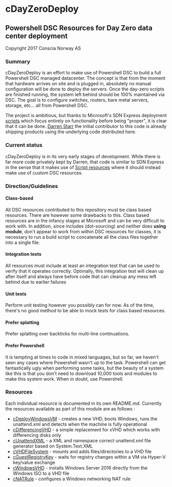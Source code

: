 # cDayZeroDeploy
## Powershell DSC Resources for Day Zero data center deployment
Copyright 2017 Conscia Norway AS

### Summary
cDayZeroDeploy is an effort to make use of Powershell DSC to build a full Powershell DSC managed datacenter. The concept is that from the moment that hardware arrives on site and is plugged in, absolutely no manual configuration will be done to deploy the servers. Once the day-zero scripts are finished running, the system left behind should be 100% maintained via DSC. The goal is to configure switches, routers, bare metal servers, storage, etc... all from Powershell DSC. 

The project is ambitious, but thanks to Microsoft's SDN Express deployment [scripts](https://github.com/Microsoft/SDN/tree/master/SDNExpress/scripts) which focus entirely on functionality before being "proper", it is clear that it can be done. [Darren Starr](https://github.com/darrenstarr) the initial contributor to this code is already shipping products using the underlying code distributed here.

### Current status
cDayZeroDeploy is in its very early stages of development. While there is far more code privately kept by Darren, that code is similar to SDN Express in the sense that it makes use of [Script resources](https://github.com/PowerShell/PSDscResources/tree/bba8fee7bd423dd9629a7a6cf3dea688de4b4e7d/DscResources/MSFT_ScriptResource) where it should instead make use of custom DSC resources.

### Direction/Guidelines

#### Class-based
All DSC resources contributed to this repository must be class based resources. There are however some drawbacks to this. Class based resources are in the infancy stages at Microsoft and can be very difficult to work with. In addition, since includes (dot-sourcing)  and neither does **using module**, don't appear to work from within DSC resources for classes, it is necessary to run a build script to concatenate all the class files together into a single file.

#### Integration tests
All resources must include at least an integration test that can be used to verify that it operates correctly. Optimally, this integration test will clean up after itself and always have before code that can cleanup any mess left behind due to earlier failures

#### Unit tests
Perform unit testing however you possibly can for now. As of the time, there's no good method to be able to mock tests for class based resources.

#### Prefer splatting
Prefer splatting over backticks for multi-line continuations.

#### Prefer Powershell
It is tempting at times to code in mixed languages, but so far, we haven't seen any cases where Powershell wasn't up to the task. Powershell can get fantastically ugly when performing some tasks, but the beauty of a system like this is that you don't need to download 10,000 tools and modules to make this system work. When in doubt, use Powershell.

### Resources

Each individual resource is documented in its own README.md. Currently the resources available as part of this module are as follows :
* [cDeployWindowsVM](https://github.com/darrenstarr/cDayZeroDeploy/tree/master/DSCResources/cDeployWindowsVM) - creates a new VHD, boots Windows, runs the unattend.xml and detects when the machine is fully operational
* [cDifferencingVHD](https://github.com/darrenstarr/cDayZeroDeploy/tree/master/DSCResources/cDifferencingVHD) - a simple replacement for xVHD which works with differencing disks only
* [cUnattendXML](https://github.com/darrenstarr/cDayZeroDeploy/tree/master/DSCResources/cUnattendXml) - a XML and namespace correct unattend.xml file generator based on System.Text.XML
* [cVHDFileSystem](https://github.com/darrenstarr/cDayZeroDeploy/tree/master/DSCResources/cVHDFileSystem) - mounts and adds files/directories to a VHD file
* [cGuestRegistryKey](https://github.com/darrenstarr/cDayZeroDeploy/tree/master/DSCResources/cGuestRegistryKey) - waits for registry changes within a VM via Hyper-V key/value exchange
* [cWindowsVHD](https://github.com/darrenstarr/cDayZeroDeploy/tree/master/DSCResources/cWindowsVHD) - installs Windows Server 2016 directly from the Windows ISO to a VHD file
* [cNATRule](https://github.com/darrenstarr/cDayZeroDeploy/tree/master/DSCResources/cNATRule) - configures a Windows networking NAT rule


